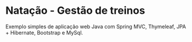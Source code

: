 # Natação - Gestão de treinos
Exemplo simples de aplicação web Java com Spring MVC, Thymeleaf, JPA + Hibernate, Bootstrap e MySql.
